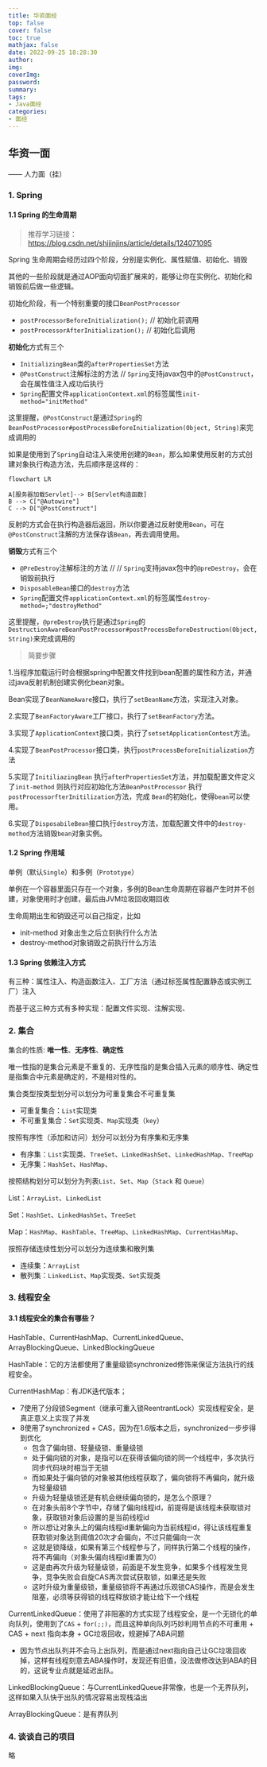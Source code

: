 ```yaml
---
title: 华资面经
top: false
cover: false
toc: true
mathjax: false
date: 2022-09-25 18:28:30
author:
img:
coverImg:
password:
summary:
tags:
- Java面经
categories:
- 面经
---
```

## 华资一面

—— 人力面（挂）

### 1. Spring

#### 1.1 Spring 的生命周期

> 推荐学习链接：https://blog.csdn.net/shijinjins/article/details/124071095 

Spring 生命周期会经历过四个阶段，分别是实例化、属性赋值、初始化、销毁

其他的一些阶段就是通过AOP面向切面扩展来的，能够让你在实例化、初始化和销毁前后做一些逻辑。

初始化阶段，有一个特别重要的接口`BeanPostProcessor`

- `postProcessorBeforeInitialization();` // 初始化前调用
- `postProcessorAfterInitialization();` // 初始化后调用

**初始化**方式有三个

- `InitializingBean`类的`afterPropertiesSet`方法
- `@PostConstruct`注解标注的方法 // `Spring`支持javax包中的`@PostConstruct`，会在属性值注入成功后执行
- `Spring`配置文件`applicationContext.xml`的标签属性`init-method="initMethod"`

这里提醒，`@PostConstruct`是通过`Spring`的`BeanPostProcessor#postProcessBeforeInitialization(Object, String)`来完成调用的

如果是使用到了`Spring`自动注入来使用创建的`Bean`，那么如果使用反射的方式创建对象执行构造方法，先后顺序是这样的：

```mermaid
flowchart LR

A[服务器加载Servlet]--> B[Servlet构造函数]
B --> C["@Autowire"]
C --> D["@PostConstruct"]
```

反射的方式会在执行构造器后返回，所以你要通过反射使用`Bean`，可在`@PostConstruct`注解的方法保存该`Bean`，再去调用使用。

**销毁**方式有三个

- `@PreDestroy`注解标注的方法 //  // `Spring`支持javax包中的`@preDestroy`，会在销毁前执行
- `DisposableBean`接口的`destroy`方法
- `Spring`配置文件`applicationContext.xml`的标签属性`destroy-method=;"destroyMethod"`

这里提醒，`@preDestroy`执行是通过`Spring`的`DestructionAwareBeanPostProcessor#postProcessBeforeDestruction(Object, String)`来完成调用的

>  简要步骤

1.当程序加载运行时会根据spring中配置文件找到bean配置的属性和方法，并通过java反射机制创建实例化bean对象。

Bean实现了`BeanNameAware`接口，执行了`setBeanName`方法，实现注入对象。

2.实现了`BeanFactoryAware`工厂接口，执行了`setBeanFactory`方法。

3.实现了`ApplicationContext`接口类，执行了`setsetApplicationContest`方法。

4.实现了`BeanPostProcessor`接口类，执行`postProcessBeforeInitialization`方法

5.实现了`InitiliazingBean` 执行`afterPropertiesSet`方法，并加载配置文件定义了`init-method` 则执行对应初始化方法`BeanPostProcessor` 执行`postProcessorfterInitilization`方法，完成  `Bean`的初始化，使得`bean`可以使用。

6.实现了`DisposabileBean`接口执行`destroy`方法，加载配置文件中的`destroy-method`方法销毁`bean`对象实例。

#### 1.2 Spring 作用域

单例（默认`Single`）和多例（`Prototype`）

单例在一个容器里面只存在一个对象，多例的Bean生命周期在容器产生时并不创建，对象使用时才创建，最后由JVM垃圾回收期回收

生命周期出生和销毁还可以自己指定，比如

- init-method 对象出生之后立刻执行什么方法
- destroy-method对象销毁之前执行什么方法

#### 1.3 Spring 依赖注入方式

有三种：属性注入、构造函数注入、工厂方法（通过标签属性配置静态或实例工厂）注入

而基于这三种方式有多种实现：配置文件实现、注解实现、

### 2. 集合

集合的性质: **唯一性**、**无序性**、**确定性**

唯一性指的是集合元素是不重复的、无序性指的是集合插入元素的顺序性、确定性是指集合中元素是确定的，不是相对性的。

集合类型按类型划分可以划分为可重复集合不可重复集

- 可重复集合：`List`实现类
- 不可重复集合：`Set`实现类、`Map`实现类（`key`）

按照有序性（添加和访问）划分可以划分为有序集和无序集

- 有序集：`List`实现类、`TreeSet`、`LinkedHashSet`、`LinkedHashMap`、`TreeMap`
- 无序集：`HashSet`、`HashMap`、

按照结构划分可以划分为列表`List`、`Set`、`Map`（`Stack` 和 `Queue`）

List：`ArrayList`、`LinkedList`

Set：`HashSet`、`LinkedHashSet`、`TreeSet`

Map：`HashMap`、`HashTable`、`TreeMap`、`LinkedHashMap`、`CurrentHashMap`、

按照存储连续性划分可以划分为连续集和散列集

- 连续集：`ArrayList`
- 散列集：`LinkedList`、`Map`实现类、`Set`实现类

### 3. 线程安全

#### 3.1 线程安全的集合有哪些？

HashTable、CurrentHashMap、CurrentLinkedQueue、ArrayBlockingQueue、LinkedBlockingQueue

HashTable：它的方法都使用了重量级锁synchronized修饰来保证方法执行的线程安全。

CurrentHashMap：有JDK迭代版本；

- 7使用了分段锁Segment（继承可重入锁ReentrantLock）实现线程安全，是真正意义上实现了并发
- 8使用了synchronized + CAS，因为在1.6版本之后，synchronized一步步得到优化
  - 包含了偏向锁、轻量级锁、重量级锁
  - 处于偏向锁的对象，是指可以在获得该偏向锁的同一个线程中，多次执行同步代码块时相当于无锁
  - 而如果处于偏向锁的对象被其他线程获取了，偏向锁将不再偏向，就升级为轻量级锁
  - 升级为轻量级锁还是有机会继续偏向锁的，是怎么个原理？
  - 在对象头前8个字节中，存储了偏向线程id，前提得是该线程未获取锁对象，获取锁对象后设置的是当前线程id
  - 所以想让对象头上的偏向线程id重新偏向为当前线程id，得让该线程重复获取锁对象达到阈值20次才会偏向，不过只能偏向一次
  - 这就是锁降级，如果有第三个线程参与了，同样执行第二个线程的操作，将不再偏向（对象头偏向线程id重置为0）
  - 这是由再次升级为轻量级锁，前面是不发生竞争，如果多个线程发生竞争，竞争失败会自旋CAS再次尝试获取锁，如果还是失败
  - 这时升级为重量级锁，重量级锁将不再通过乐观锁CAS操作，而是会发生阻塞，必须等获得锁的线程释放锁才能让给下一个线程

CurrentLinkedQueue：使用了非阻塞的方式实现了线程安全，是一个无锁化的单向队列，使用到了`CAS` + `for(;;)`，而且这种单向队列巧妙利用节点的不可重用 + CAS + next 指向本身 + GC垃圾回收，规避掉了ABA问题

- 因为节点出队列并不会马上出队列，而是通过next指向自己让GC垃圾回收掉，这样有线程刻意去ABA操作时，发现还有旧值，没法做修改达到ABA的目的，这说专业点就是延迟出队。

LinkedBlockingQueue：与CurrentLinkedQueue非常像，也是一个无界队列，这样如果入队快于出队的情况容易出现栈溢出

ArrayBlockingQueue：是有界队列

### 4. 谈谈自己的项目

略
